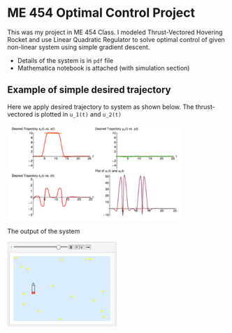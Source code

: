 # ME 454 Optimal Control Project

This was my project in ME 454 Class. I modeled Thrust-Vectored Hovering Rocket and use Linear Quadratic Regulator to solve optimal control of given non-linear system using simple gradient descent.

- Details of the system is in `pdf` file
- Mathematica notebook is attached (with simulation section)


## Example of simple desired trajectory

Here we apply desired trajectory to system as shown below. The thrust-vectored is plotted in `u_1(t)` and `u_2(t)`

<img src="trajectory.png" width="400">

The output of the system

<img src="hovering_rocket.gif" width="250">
